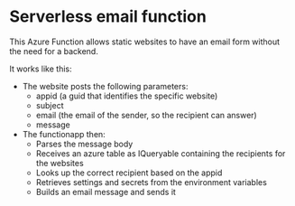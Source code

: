 # Serverless email function

This Azure Function allows static websites to have an email form without the need for a backend.

It works like this:
* The website posts the following parameters:
	- appid (a guid that identifies the specific website)
	- subject
	- email (the email of the sender, so the recipient can answer)
	- message
* The functionapp then:
	- Parses the message body
	- Receives an azure table as IQueryable containing the recipients for the websites
	- Looks up the correct recipient based on the appid
	- Retrieves settings and secrets from the environment variables
	- Builds an email message and sends it
